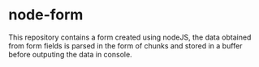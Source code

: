 # node-form

This repository contains a form created using nodeJS,
the data obtained from form fields is parsed in the form of chunks and stored in a buffer before outputing the data in console.
